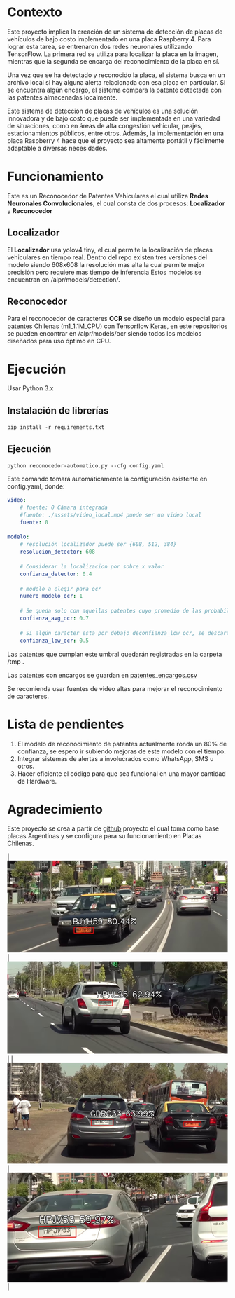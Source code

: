 # Contexto 

Este proyecto implica la creación de un sistema de detección de placas de vehículos de bajo costo implementado en una placa Raspberry 4. Para lograr esta tarea, se entrenaron dos redes neuronales utilizando TensorFlow. La primera red se utiliza para localizar la placa en la imagen, mientras que la segunda se encarga del reconocimiento de la placa en sí.

Una vez que se ha detectado y reconocido la placa, el sistema busca en un archivo local si hay alguna alerta relacionada con esa placa en particular. Si se encuentra algún encargo, el sistema compara la patente detectada con las patentes almacenadas localmente.

Este sistema de detección de placas de vehículos es una solución innovadora y de bajo costo que puede ser implementada en una variedad de situaciones, como en áreas de alta congestión vehicular, peajes, estacionamientos públicos, entre otros. Además, la implementación en una placa Raspberry 4 hace que el proyecto sea altamente portátil y fácilmente adaptable a diversas necesidades.

# Funcionamiento

Este es un Reconocedor de Patentes Vehiculares el cual utiliza **Redes Neuronales Convolucionales**, el cual consta de dos procesos: **Localizador** y **Reconocedor**

## Localizador

El **Localizador** usa yolov4 tiny, el cual permite la localización de placas vehiculares en tiempo real. Dentro del repo existen tres versiones del modelo siendo 608x608 la resolución mas alta la cual permite mejor precisión pero requiere mas tiempo de inferencia Estos modelos se encuentran en /alpr/models/detection/.

## Reconocedor

Para el reconocedor de caracteres **OCR** se diseño un modelo especial para patentes Chilenas (m1_1.1M_CPU) con Tensorflow Keras, en este repositorios se pueden encontrar en /alpr/models/ocr siendo todos los modelos diseñados para uso óptimo en CPU. 

# Ejecución

Usar Python 3.x

## Instalación de librerías

```
pip install -r requirements.txt
```


## Ejecución

```
python reconocedor-automatico.py --cfg config.yaml
```

	
Este comando tomará automáticamente la configuración existente en config.yaml, donde:

```yaml
video:
    # fuente: 0 Cámara integrada
    #fuente: ./assets/video_local.mp4 puede ser un video local
    fuente: 0

modelo:
    # resolución localizador puede ser {608, 512, 384}
    resolucion_detector: 608

    # Considerar la localizacion por sobre x valor
    confianza_detector: 0.4

    # modelo a elegir para ocr
    numero_modelo_ocr: 1

    # Se queda solo con aquellas patentes cuyo promedio de las probabilidades delos caracteres es mayor a X
    confianza_avg_ocr: 0.7

    # Si algún carácter esta por debajo deconfianza_low_ocr, se descarta
    confianza_low_ocr: 0.5
```

 Las patentes que cumplan este umbral quedarán registradas en la carpeta /tmp .

 Las patentes con encargos se guardan en  [patentes_encargos.csv](patentes_encargos.csv)

 Se recomienda usar fuentes de video altas para mejorar el reconocimiento de caracteres.



# Lista de pendientes

1. El modelo de reconocimiento de patentes actualmente ronda un 80% de confianza, se espero ir subiendo mejoras de este modelo con el tiempo.
2. Integrar sistemas de alertas a involucrados como WhatsApp, SMS u otros.
3. Hacer eficiente el código para que sea funcional en una mayor cantidad de Hardware.

# Agradecimiento 

Este proyecto se crea a partir de [github](https://github.com/ankandrew/ConvALPR) proyecto el cual  toma como base placas Argentinas y se configura para su funcionamiento en Placas Chilenas.



| ![Imagen 1](test/BJYH59.png) | ![Imagen 2](test/HPHL25.png) |
| ![Imagen 3](test/GDRC33.png) | ![Imagen 4](test/HPJV53.png) |
